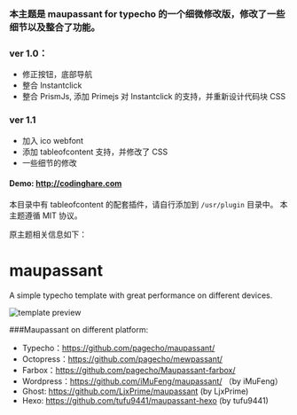 ### 本主题是 maupassant for typecho 的一个细微修改版，修改了一些细节以及整合了功能。
### ver 1.0：
 - 修正按钮，底部导航
 - 整合 Instantclick
 - 整合 PrismJs, 添加 Primejs 对 Instantclick 的支持，并重新设计代码块 CSS
### ver 1.1
 - 加入 ico webfont
 - 添加 tableofcontent 支持，并修改了 CSS
 - 一些细节的修改


#### Demo: http://codinghare.com
本目录中有 tableofcontent 的配套插件，请自行添加到 `/usr/plugin` 目录中。
本主题遵循 MIT 协议。

原主题相关信息如下：

maupassant
==========

A simple typecho template with great performance on different devices.

![template preview](https://ddydeg.by3302.livefilestore.com/y2p1ZgHER4eIFaEHhwaf96MvZH4_iLufEIDj7o8acDgI1GXFDtPI-eRAgvokFoR9irbz738gMmWc_N7yexG6uhB1Dcmelb0cXg8HexpiAdZ5HQ/m.png "Maupassant template preview")

###Maupassant on different platform:

+ Typecho：https://github.com/pagecho/maupassant/
+ Octopress：https://github.com/pagecho/mewpassant/
+ Farbox：https://github.com/pagecho/Maupassant-farbox/
+ Wordpress：https://github.com/iMuFeng/maupassant/ （by iMuFeng）
+ Ghost: https://github.com/LjxPrime/maupassant (by LjxPrime)
+ Hexo: https://github.com/tufu9441/maupassant-hexo (by tufu9441)
